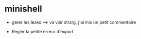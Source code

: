 # minishell

- gerer les leaks
==> va voir strarg, j'ai mis un petit commentaire

- Regler la petite erreur d'export

